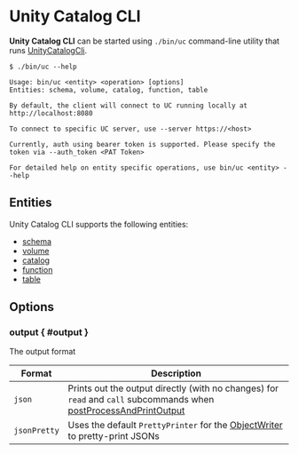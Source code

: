 # Unity Catalog CLI

**Unity Catalog CLI** can be started using `./bin/uc` command-line utility that runs [UnityCatalogCli](UnityCatalogCli.md).

```text
$ ./bin/uc --help

Usage: bin/uc <entity> <operation> [options]
Entities: schema, volume, catalog, function, table

By default, the client will connect to UC running locally at http://localhost:8080

To connect to specific UC server, use --server https://<host>

Currently, auth using bearer token is supported. Please specify the token via --auth_token <PAT Token>

For detailed help on entity specific operations, use bin/uc <entity> --help
```

## Entities

Unity Catalog CLI supports the following entities:

* [schema](SchemaCli.md)
* [volume](VolumeCli.md)
* [catalog](CatalogCli.md)
* [function](FunctionCli.md)
* [table](TableCli.md)

## Options

### <span id="OUTPUT"> output { #output }

The output format

Format | Description
-|-
 `json` | Prints out the output directly (with no changes) for `read` and `call` subcommands when [postProcessAndPrintOutput](CliUtils.md#postProcessAndPrintOutput)
 `jsonPretty` | Uses the default `PrettyPrinter` for the [ObjectWriter](CliUtils.md#getObjectWriter) to pretty-print JSONs
